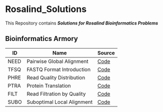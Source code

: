 # Rosalind_Solutions
This Repository contains ***Solutions for Rosalind Bioinformatics Problems*** <br/>
## Bioinformatics Armory
|ID|Name|Source|
|------|---|---|
|NEED|Pairwise Global Alignment|[Code](https://github.com/hahajjjun/Rosalind_Solutions/tree/master/Solutions/NEED_Pairwise_Global_Alignment)|
|TFSQ|FASTQ Format Introduction|[Code](https://github.com/hahajjjun/Rosalind_Solutions/tree/master/Solutions/TFSQ_FASTQ_format_introduction)|
|PHRE|Read Quality Distribution|[Code](https://github.com/hahajjjun/Rosalind_Solutions/tree/master/Solutions/PHRE_Read_Quality_Distribution)|
|PTRA|Protein Translation|[Code](https://github.com/hahajjjun/Rosalind_Solutions/tree/master/Solutions/PTRA_Protein_Translation)|
|FILT|Read Filtration by Quality|[Code](https://github.com/hahajjjun/Rosalind_Solutions/tree/master/Solutions/FILT_Read_Filtration_by_Quality)|
|SUBO|Suboptimal Local Alignment|[Code](https://github.com/hahajjjun/Rosalind_Soultions/tree/master/Solutions/SUBO_Suboptimal_Local_Alignment)|
